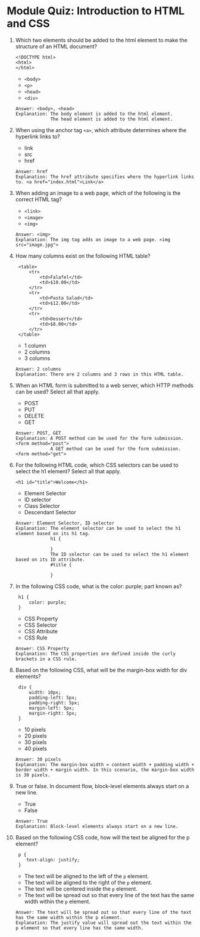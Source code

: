 # Module Quiz: Introduction to HTML and CSS

1. Which two elements should be added to the html element to make the structure of an HTML document?
   ```
   <!DOCTYPE html>
   <html>
   </html>
   ```
   - `<body>`
   - `<p>`
   - `<head>`
   - `<div>`
   ```
   Answer: <body>, <head>
   Explanation: The body element is added to the html element.
                The head element is added to the html element.
   ```

2. When using the anchor tag `<a>`, which attribute determines where the hyperlink links to? 
   - link
   - src
   - href
   ```
   Answer: href
   Explanation: The href attribute specifies where the hyperlink links to. <a href="index.html">Link</a>
   ```

3. When adding an image to a web page, which of the following is the correct HTML tag?
   - `<link>`
   - `<image>`
   - `<img>`
   ```
   Answer: <img>
   Explanation: The img tag adds an image to a web page. <img src="image.jpg">
   ```

4. How many columns exist on the following HTML table?
   ```
    <table>
        <tr>
            <td>Falafel</td>
            <td>$10.00</td>
        </tr>
        <tr>
            <td>Pasta Salad</td>
            <td>$12.00</td>
        </tr>
        <tr>
            <td>Dessert</td>
            <td>$8.00</td>
        </tr>
    </table>
   ```
   - 1 column
   - 2 columns
   - 3 columns
   ```
   Answer: 2 columns
   Explanation: There are 2 columns and 3 rows in this HTML table.
   ```

5. When an HTML form is submitted to a web server, which HTTP methods can be used? Select all that apply.
   - POST
   - PUT
   - DELETE
   - GET
   ```
   Answer: POST, GET
   Explanation: A POST method can be used for the form submission. <form method="post">
                A GET method can be used for the form submission. <form method="get">
   ```

6. For the following HTML code, which CSS selectors can be used to select the h1 element? Select all that apply.
   ```
   <h1 id="title">Welcome</h1>
   ```
   - Element Selector
   - ID selector
   - Class Selector
   - Descendant Selector
   ```
   Answer: Element Selector, ID selector
   Explanation: The element selector can be used to select the h1 element based on its h1 tag.
                h1 {

                }
                The ID selector can be used to select the h1 element based on its ID attribute.
                #title {

                }
   ```

7. In the following CSS code, what is the color: purple; part known as?
   ```
    h1 {
        color: purple;
    }
   ```
   - CSS Property
   - CSS Selector
   - CSS Attribute
   - CSS Rule
   ```
   Answer: CSS Property
   Explanation: The CSS properties are defined inside the curly brackets in a CSS rule.
   ```

8. Based on the following CSS, what will be the margin-box width for div elements?
   ```
    div {
        width: 10px;
        padding-left: 5px;
        padding-right: 5px;
        margin-left: 5px;
        margin-right: 5px;
    }
   ```
   - 10 pixels
   - 20 pixels
   - 30 pixels
   - 40 pixels
   ```
   Answer: 30 pixels
   Explanation: The margin-box width = content width + padding width + border width + margin width. In this scenario, the margin-box width is 30 pixels.
   ```

9. True or false. In document flow, block-level elements always start on a new line.
   - True
   - False
   ```
   Answer: True
   Explanation: Block-level elements always start on a new line.
   ```

10. Based on the following CSS code, how will the text be aligned for the p element?
    ```
     p {
        text-align: justify;
     }
    ```
    - The text will be aligned to the left of the `p` element.
    - The text will be aligned to the right of the `p` element.
    - The text will be centered inside the `p` element.
    - The text will be spread out so that every line of the text has the same width within the `p` element.
    ```
    Answer: The text will be spread out so that every line of the text has the same width within the p element.
    Explanation: The justify value will spread out the text within the p element so that every line has the same width.
    ```
